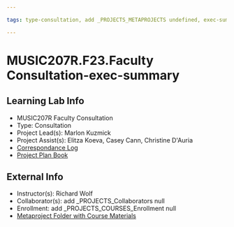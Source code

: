 ```yaml
---

tags: type-consultation, add _PROJECTS_METAPROJECTS undefined, exec-summary

---
```


# MUSIC207R.F23.Faculty Consultation-exec-summary
## Learning Lab Info
* MUSIC207R Faculty Consultation
* Type: Consultation
* Project Lead(s): Marlon Kuzmick
* Project Assist(s): Elitza Koeva, Casey Cann, Christine D'Auria
* [Correspondance Log](https://drive.google.com/drive/folders/1Qk58rvCENAuh3V5UQCZ0Na0c6P2NhIDx?usp=drive_link)
* [Project Plan Book](https://hackmd.io/@ll-23-24/HJrkAerA2)

## External Info
* Instructor(s): Richard Wolf
* Collaborator(s): add _PROJECTS_Collaborators null
* Enrollment: add _PROJECTS_COURSES_Enrollment null
* [Metaproject Folder with Course Materials](https://drive.google.com/drive/folders/18aidMt8hgpy_9TEMh0WCbgH5rjgXgZX9)

